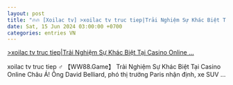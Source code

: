 ```yaml
---
layout: post
title: "🔥🔥 [Xoilac tv] >xoilac tv truc tiep|Trải Nghiệm Sự Khác Biệt Tại Casino Online ..."
date: Sat, 15 Jun 2024 03:00:00 +0700
categories: entries VN
---
```

[>xoilac tv truc tiep|Trải Nghiệm Sự Khác Biệt Tại Casino Online ...](https://www.vtr.org.vn/card/5rc8Eo.shtm)

xoilac tv truc tiep ‍♂️ 【WW88.Game】 Trải Nghiệm Sự Khác Biệt Tại Casino Online Châu Á! Ông David Belliard, phó thị trưởng Paris nhận định, xe SUV ...

